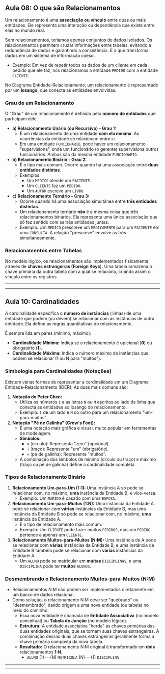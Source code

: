 ## Aula 08: O que são Relacionamentos

Um relacionamento é uma **associação ou vínculo** entre duas ou mais entidades. Ele representa uma interação ou dependência que existe entre elas no mundo real.

Sem relacionamentos, teríamos apenas conjuntos de dados isolados. Os relacionamentos permitem cruzar informações entre tabelas, evitando a redundância de dados e garantindo a consistência. É o que transforma dados em um sistema de informação coeso.

- Exemplo: Em vez de repetir todos os dados de um cliente em cada pedido que ele faz, nós relacionamos a entidade `PEDIDO` com a entidade `CLIENTE`.

No Diagrama Entidade-Relacionamento, um relacionamento é representado por um **losango**, que conecta as entidades envolvidas.

### Grau de um Relacionamento

O "Grau" de um relacionamento é definido pelo **número de entidades** que participam dele.

- **a) Relacionamento Unário (ou Recursivo) - Grau 1:**
    - É um relacionamento de uma entidade **com ela mesma**. As ocorrências da entidade se relacionam entre si.
    - Em uma entidade `FUNCIONARIO`, pode haver um relacionamento "supervisiona", onde um funcionário (o gerente) supervisiona outros funcionários. Ambos são da mesma entidade `FUNCIONARIO`.
- **b) Relacionamento Binário - Grau 2:**
    - É o tipo mais comum. Ocorre quando há uma associação entre **duas entidades distintas**.
    - Exemplos:
        - Um `MEDICO` atende um `PACIENTE`.
        - Um `CLIENTE` faz um `PEDIDO`.
        - Um `AUTOR` escreve um `LIVRO`.
- **c) Relacionamento Ternário - Grau 3:**
    - Ocorre quando há uma associação simultânea entre **três entidades distintas**.
    - Um relacionamento ternário **não** é a mesma coisa que três relacionamentos binários. Ela representa uma única associação que só faz sentido com as três entidades juntas.
    - Exemplo: Um `MEDICO` prescreve um `MEDICAMENTO` para um `PACIENTE` em uma `CONSULTA`. A relação "prescreve" envolve as três simultaneamente.

### Relacionamentos entre Tabelas

No modelo lógico, os relacionamentos são implementados fisicamente através de **chaves estrangeiras (Foreign Keys)**. Uma tabela armazena a chave primária da outra tabela com a qual se relaciona, criando assim o vínculo entre os registros.

---
---

## Aula 10: Cardinalidades

A cardinalidade especifica o **número de instâncias** (linhas) de uma entidade que podem (ou devem) se relacionar com as instâncias de outra entidade. Ela define as regras quantitativas do relacionamento.

É sempre lida em pares (mínimo, máximo):

- **Cardinalidade Mínima:** Indica se o relacionamento é opicional (**0**) ou obrigatório (**1**).
- **Cardinalidade Máxima:** Indica o número máximo de instâncias que podem se relacionar (1 ou N para "muitos").

### Simbologia para Cardinalidades (Notações)

Existem várias formas de representar a cardinalidade em um Diagrama Entidade-Relacionamento (IDER). As duas mais comuns são:

1. **Notação de Peter Chen:**
    - Utiliza os números `1` e as letras `N` ou `M` escritos ao lado da linha que conecta as entidades ao losango do relacionamento.
    - Exemplo: `1` de um lado e `N` do outro para um relacionamento "um-para-muitos".
2. **Notação "Pé de Galinha" (Crow's Foot):**
    - É uma notação mais gráfica e visual, muito popular em ferramentas de modelagem.
    - **Símbolos:**
        - `o` (círculo): Representa "zero" (opcional).
        - `|` (traço): Representa "um" (obrigatório).
        - `<` (pé de galinha): Representa "muitos".
    - A combinação dos símbolos de mínimo (círculo ou traço) e máximo (traço ou pé de galinha) define a cardinalidade completa.

### Tipos de Relacionamento Binário

1. **Relacionamento Um-para-Um (1:1):** Uma Instância A só pode se relacionar com, no máximo, **uma** instância da Entidade B, e vice-versa.
    - Exemplo: Um `MARIDO` é casado com uma `ESPOSA`.
2. **Relacionamento Um-para-Muitos (1:N):** Uma instância da Entidade A pode se relacionar com **várias** instâncias da Entidade B, mas uma instância da Entidade B só pode se relacionar com, no máximo, **uma** instância da Entidade A.
    - É o tipo de relacionamento mais comum.
    - Exemplo: Um `CLIENTE` pode fazer muitos `PEDIDOS`, mas um `PEDIDO` pertence a apenas um `CLIENTE`.
3. **Relacionamento Muitos-para-Muitos (N:M):** Uma instância de A pode se relacionar com **várias** instâncias da Entidade B, e uma instância da Entidade B também pode se relacionar com **várias** instâncias da Entidade A.
    - Um `ALUNO` pode se matricular em **muitas** `DISCIPLINAS`, e uma `DISCIPLINA` pode ter **muitos** `ALUNOS`.

### Desmembrando o Relacionamento Muitos-para-Muitos (N:M)

- Relacionamentos N:M não podem ser implementados diretamente em um banco de dados relacional.
- Como solução, o relacionamento N:M deve ser "quebrado" ou "desmembrado", dando origem a uma nova entidade (ou tabela) no meio do caminho.
    - Essa nova entidade é chamada de **Entidade Associativa** (no modelo conceitual) ou **Tabela de Junção** (no modelo lógico).
    - **Estrutura:** A entidade associativa "herda" as chaves primárias das duas entidades originais, que se tornam suas chaves estrangeiras. A combinação dessas duas chaves estrangeiras geralmente forma a chave primária composta da nova tabela.
    - **Resultado:** O relacionamento N:M original é transformado em **dois** relacionamentos **1:N**.
        - `ALUNO` (1)---(N) `MATRICULA` (N)---(1) `DISCIPLINA`

---
---
